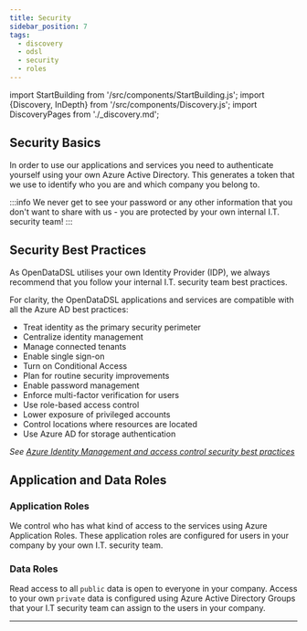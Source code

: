 ```yaml
---
title: Security
sidebar_position: 7
tags:
  - discovery
  - odsl
  - security
  - roles
---
```

import StartBuilding from '/src/components/StartBuilding.js';
import {Discovery, InDepth} from '/src/components/Discovery.js';
import DiscoveryPages from './_discovery.md';

<Discovery text="This discovery guide gives an overview of how security (authentication and authorisation) is handled with information about security basics and recommendations, including system users, roles and other best practices." />

## Security Basics
In order to use our applications and services you need to authenticate yourself using your own Azure Active Directory.
This generates a token that we use to identify who you are and which company you belong to.

:::info
We never get to see your password or any other information that you don't want to share with us - you are protected by your own internal I.T. security team!
:::

<InDepth href="/docs/it/security" />

## Security Best Practices
As OpenDataDSL utilises your own Identity Provider (IDP), we always recommend that you follow your internal I.T. security team best practices.

For clarity, the OpenDataDSL applications and services are compatible with all the Azure AD best practices:
* Treat identity as the primary security perimeter
* Centralize identity management
* Manage connected tenants
* Enable single sign-on
* Turn on Conditional Access
* Plan for routine security improvements
* Enable password management
* Enforce multi-factor verification for users
* Use role-based access control
* Lower exposure of privileged accounts
* Control locations where resources are located
* Use Azure AD for storage authentication

*See [Azure Identity Management and access control security best practices](https://docs.microsoft.com/en-us/azure/security/fundamentals/identity-management-best-practices)*

## Application and Data Roles
### Application Roles
We control who has what kind of access to the services using Azure Application Roles.
These application roles are configured for users in your company by your own I.T. security team.

### Data Roles
Read access to all `public` data is open to everyone in your company.
Access to your own `private` data is configured using Azure Active Directory Groups that your I.T security team can assign to the users in your company.

<InDepth href="/docs/it/security" />

---

<StartBuilding />